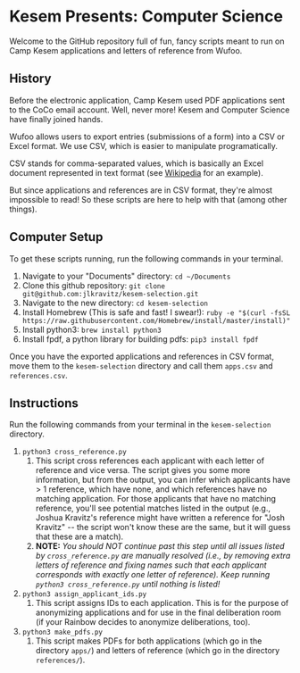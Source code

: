 # Kesem Presents: Computer Science

Welcome to the GitHub repository full of fun, fancy scripts meant to
run on Camp Kesem applications and letters of reference from Wufoo.

## History

Before the electronic application, Camp Kesem used PDF applications sent
to the CoCo email account. Well, never more! Kesem and Computer Science
have finally joined hands.

Wufoo allows users to export entries (submissions of a form) into a CSV
or Excel format. We use CSV, which is easier to manipulate programatically.

CSV stands for comma-separated values, which is basically an Excel document
represented in text format (see
[Wikipedia](https://en.wikipedia.org/wiki/Comma-separated_values#Example)
for an example).

But since applications and references are in CSV format, they're almost impossible
to read! So these scripts are here to help with that (among other things).

## Computer Setup

To get these scripts running, run the following commands in your terminal.

1. Navigate to your "Documents" directory: `cd ~/Documents`
2. Clone this github repository: `git clone git@github.com:jlkravitz/kesem-selection.git`
3. Navigate to the new directory: `cd kesem-selection`
4. Install Homebrew (This is safe and fast! I swear!): `ruby -e "$(curl -fsSL https://raw.githubusercontent.com/Homebrew/install/master/install)"`
5. Install python3: `brew install python3`
6. Install fpdf, a python library for building pdfs: `pip3 install fpdf`

Once you have the exported applications and references in CSV format, move them to the
`kesem-selection` directory and call them `apps.csv` and `references.csv`.

## Instructions

Run the following commands from your terminal in the `kesem-selection` directory.

1. `python3 cross_reference.py`
    1. This script cross references each applicant with each letter of reference and vice
    versa. The script gives you some more information, but from the output, you can infer
    which applicants have > 1 reference, which have none, and which references have no matching
    application. For those applicants that have no matching reference, you'll see potential
    matches listed in the output (e.g., Joshua Kravitz's reference might have written a reference
    for "Josh Kravitz" -- the script won't know these are the same, but it will guess that these
    are a match).
    2. **NOTE:** *You should NOT continue past this step until all issues listed by `cross_reference.py`
    are manually resolved (i.e., by removing extra letters of reference and fixing names such that
    each applicant corresponds with exactly one letter of reference). Keep running `python3 cross_reference.py`
    until nothing is listed!*
2. `python3 assign_applicant_ids.py`
    1. This script assigns IDs to each application. This is for the purpose of anonymizing applications
    and for use in the final deliberation room (if your Rainbow decides to anonymize deliberations, too).
3. `python3 make_pdfs.py`
    1. This script makes PDFs for both applications (which go in the directory `apps/`) and letters of
    reference (which go in the directory `references/`).
